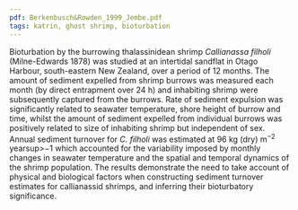 ```yaml
---
pdf: Berkenbusch&Rowden_1999_Jembe.pdf
tags: katrin, ghost shrimp, bioturbation
---
```

Bioturbation by the burrowing thalassinidean shrimp *Callianassa filholi* (Milne-Edwards 1878) was studied at an intertidal sandflat in Otago Harbour, south-eastern New Zealand, over a period of 12 months. The amount of sediment expelled from shrimp burrows was measured each month (by direct entrapment over 24 h) and inhabiting shrimp were subsequently captured from the burrows. Rate of sediment expulsion was significantly related to seawater temperature, shore height of burrow and time, whilst the amount of sediment expelled from individual burrows was positively related to size of inhabiting shrimp but independent of sex. Annual sediment turnover for *C. filholi* was estimated at 96 kg (dry) m<sup>−2</sup> yearsup>−1</sup> which accounted for the variability imposed by monthly changes in seawater temperature and the spatial and temporal dynamics of the shrimp population. The results demonstrate the need to take account of physical and biological factors when constructing sediment turnover estimates for callianassid shrimps, and inferring their bioturbatory significance.
